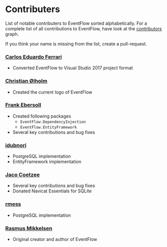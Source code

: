 # Contributers

List of notable contributers to EventFlow sorted alphabetically. For a
complete list of all contributions to EventFlow, have look at the
[contributors](https://github.com/eventflow/EventFlow/graphs/contributors)
graph.

If you think your name is missing from the list, create a pull-request.

### [Carlos Eduardo Ferrari](https://github.com/ceferrari)

* Converted EventFlow to Visual Studio 2017 project format

### [Christian Ølholm](https://github.com/olholm)

* Created the current logo of EventFlow

### [Frank Ebersoll](https://github.com/frankebersoll)

* Created following packages
  * `EventFlow.DependencyInjection`
  * `EventFlow.EntityFramework`
* Several key contributions and bug fixes

### [idubnori](https://github.com/idubnori)

* PostgreSQL implementation
* EntityFramework implementation

### [Jaco Coetzee](https://github.com/JC008)

* Several key contributions and bug fixes
* Donated Navicat Essentials for SQLite

### [rmess](https://github.com/rmess)

* PostgreSQL implementation

### [Rasmus Mikkelsen](https://github.com/rasmus)

* Original creator and author of EventFlow

